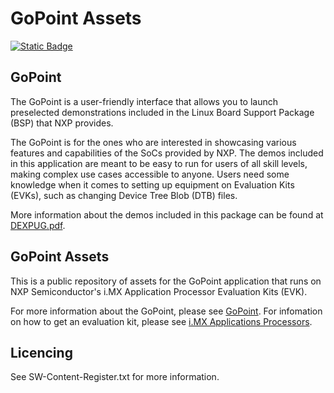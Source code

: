 # GoPoint Assets

[![Static Badge](https://img.shields.io/badge/license-proprietary-red)](./LICENSE)

## GoPoint

The GoPoint is a user-friendly interface that allows you to launch preselected demonstrations included in
the Linux Board Support Package (BSP) that NXP provides.

The GoPoint is for the ones who are interested in showcasing various features and capabilities of the SoCs
provided by NXP. The demos included in this application are meant to be easy to run for users of all skill levels,
making complex use cases accessible to anyone. Users need some knowledge when it comes to setting up equipment on
Evaluation Kits (EVKs), such as changing Device Tree Blob (DTB) files.

More information about the demos included in this package can be found at [DEXPUG.pdf](https://www.nxp.com/docs/en/user-guide/DEXPUG.pdf).

## GoPoint Assets

This is a public repository of assets for the GoPoint application that runs on NXP Semiconductor's i.MX Application Processor Evaluation Kits (EVK).

For more information about the GoPoint, please see [GoPoint](https://github.com/nxp-imx-support/nxp-demo-experience).
For infomation on how to get an evaluation kit, please see [i.MX Applications Processors](https://www.nxp.com/products/processors-and-microcontrollers/arm-processors/i-mx-applications-processors).

## Licencing

See SW-Content-Register.txt for more information.
